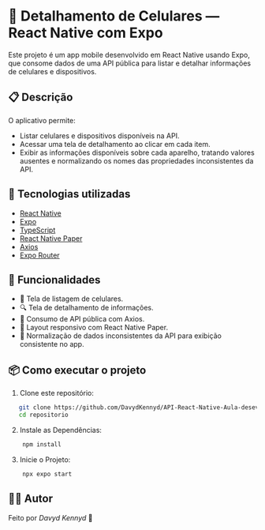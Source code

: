 # 📱 Detalhamento de Celulares — React Native com Expo

Este projeto é um app mobile desenvolvido em React Native usando Expo, que consome dados de uma API pública para listar e detalhar informações de celulares e dispositivos.

## 📋 Descrição

O aplicativo permite:
- Listar celulares e dispositivos disponíveis na API.
- Acessar uma tela de detalhamento ao clicar em cada item.
- Exibir as informações disponíveis sobre cada aparelho, tratando valores ausentes e normalizando os nomes das propriedades inconsistentes da API.

## 🚀 Tecnologias utilizadas

- [React Native](https://reactnative.dev/)
- [Expo](https://expo.dev/)
- [TypeScript](https://www.typescriptlang.org/)
- [React Native Paper](https://callstack.github.io/react-native-paper/)
- [Axios](https://axios-http.com/ptbr/)
- [Expo Router](https://expo.github.io/router/)

## 🎨 Funcionalidades

- 📄 Tela de listagem de celulares.
- 🔍 Tela de detalhamento de informações.
- 📡 Consumo de API pública com Axios.
- 📱 Layout responsivo com React Native Paper.
- 📝 Normalização de dados inconsistentes da API para exibição consistente no app.

## 📦 Como executar o projeto

1. Clone este repositório:
```bash
   git clone https://github.com/DavydKennyd/API-React-Native-Aula-desevolvimento-Mobile.git
   cd repositorio
```
2. Instale as Dependências:
```bash 
    npm install
```
3. Inicie o Projeto:
```bash 
    npx expo start
```

## 👨‍💻 Autor
Feito por *Davyd Kennyd* 🚀